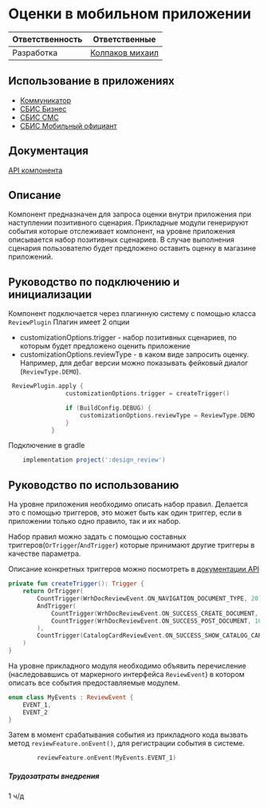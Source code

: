 # Оценки в мобильном приложении 
| Ответственность | Ответственные |
|-----------------|---------------|
| Разработка | [Колпаков михаил](https://online.sbis.ru/person/6b7e7802-6118-4fe4-9ec3-1db87bc0853c) |  

## Использование в приложениях
- [Коммуникатор](https://git.sbis.ru/mobileworkspace/apps/droid/communicator)
- [СБИС Бизнес](https://git.sbis.ru/mobileworkspace/apps/droid/business)
- [СБИС СМС](https://git.sbis.ru/mobileworkspace/apps/droid/sms)
- [СБИС Мобильный официант](https://git.sbis.ru/mobileworkspace/apps/droid/waiter2)

## Документация
[API компонента](https://n.sbis.ru/shared/disk/e903f2a9-9aac-4d86-b54b-fcf81faac849)

## Описание

Компонент предназначен для запроса оценки внутри приложения при наступлении позитивного сценария.
Прикладные модули генерируют события которые отслеживает компонент, на уровне приложения описывается набор позитивных сценариев. В случае выполнения сценария пользователю будет предложено оставить оценку в магазине приложений.

## Руководство по подключению и инициализации
Компонент подключается через плагинную систему с помощью класса ```ReviewPlugin``` Плагин имеет 2 опции 

- customizationOptions.trigger - набор позитивных сценариев, по которым будет предложено оценить приложение 
- customizationOptions.reviewType - в каком виде запросить оценку. Например, для дебаг версии можно показывать фейковый диалог (```ReviewType.DEMO```). 
```kotlin
 ReviewPlugin.apply {
                customizationOptions.trigger = createTrigger()

                if (BuildConfig.DEBUG) {
                    customizationOptions.reviewType = ReviewType.DEMO
                }
            }
```  
Подключение в gradle
```gradle
    implementation project(':design_review')
```

## Руководство по использованию

На уровне приложения необходимо описать набор правил. Делается это с помощью триггеров, это может быть как один триггер, если в приложении только одно правило, так и их набор.

Набор правил можно задать с помощью составных триггеров(```OrTrigger```/```AndTrigger```) которые принимают другие триггеры в качестве параметра. 

Описание конкретных триггеров можно посмотреть в [документации API](https://n.sbis.ru/shared/disk/e903f2a9-9aac-4d86-b54b-fcf81faac849)
```kotlin
private fun createTrigger(): Trigger {
    return OrTrigger(
        CountTrigger(WrhDocReviewEvent.ON_NAVIGATION_DOCUMENT_TYPE, 20),
        AndTrigger(
            CountTrigger(WrhDocReviewEvent.ON_SUCCESS_CREATE_DOCUMENT, 10),
            CountTrigger(WrhDocReviewEvent.ON_SUCCESS_POST_DOCUMENT, 10)
        ),
        CountTrigger(CatalogCardReviewEvent.ON_SUCCESS_SHOW_CATALOG_CARD, 20)
    )
}

```

На уровне прикладного модуля необходимо объявить перечисление (наследовавшись от маркерного интерфейса ```ReviewEvent```) в котором описать все события предоставляемые модулем.
```kotlin
enum class MyEvents : ReviewEvent {
    EVENT_1,
    EVENT_2
}
```

Затем в момент срабатывания события из прикладного кода вызвать метод ```reviewFeature.onEvent()```, для регистрации события в системе.
```kotlin
        reviewFeature.onEvent(MyEvents.EVENT_1)
  ```

##### Трудозатраты внедрения
1 ч/д